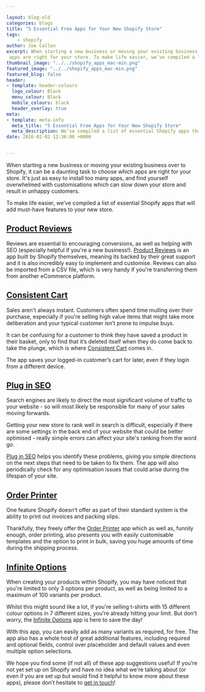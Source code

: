 ```yaml
--- 

layout: blog-old
categories: blogs
title: "5 Essential Free Apps for Your New Shopify Store"
tags:
    - shopify
author: Joe Callon
excerpt: When starting a new business or moving your existing business over to Shopify, it can be a daunting task to choose which
 apps are right for your store. To make life easier, we’ve compiled a list of essential Shopify apps that will add must-have features to your new store.
thumbnail_image: "../../shopify_apps_mac-min.png"
featured_image: "../../shopify_apps_mac-min.png"
featured_blog: false
header:
- template: header-colours
  logo_colour: Black
  menu_colour: Black
  mobile_colours: black
  header_overlay: true
meta:
- template: meta-info
  meta_title: "5 Essential Free Apps for Your New Shopify Store"
  meta_description: We’ve compiled a list of essential Shopify apps that will add must-have features to your new store including product reviews and infinite product variants.
date: 2016-02-02 12:36:00 +0000


--- 
```

When starting a new business or moving your existing business over to Shopify, it can be a daunting task to choose which apps are right for your store. It's just as easy to install too many apps, and find yourself overwhelmed with customisations which can slow down your store and result in unhappy customers.

To make life easier, we’ve compiled a list of essential Shopify apps that will add must-have features to your new store.

[Product Reviews](https://apps.shopify.com/product-reviews)
-----------------------------------------------------------

Reviews are essential to encouraging conversions, as well as helping with SEO (especially helpful if you're a new business!). [Product Reviews](https://apps.shopify.com/product-reviews) is an app built by Shopify themselves, meaning its backed by their great support and it is also incredibly easy to implement and customise. Reviews can also be imported from a CSV file, which is very handy if you're transferring them from another eCommerce platform.

[Consistent Cart](https://apps.shopify.com/consistent-cart)
-----------------------------------------------------------

Sales aren't always instant. Customers often spend time mulling over their purchase, especially if you're selling high value items that might take more deliberation and your typical customer isn’t prone to impulse buys.

It can be confusing for a customer to think they have saved a product in their basket, only to find that it’s deleted itself when they do come back to take the plunge, which is where [Consistent Cart](https://apps.shopify.com/consistent-cart) comes in.

The app saves your logged-in customer’s cart for later, even if they login from a different device.

[Plug in SEO](https://apps.shopify.com/plug-in-seo)
---------------------------------------------------

Search engines are likely to direct the most significant volume of traffic to your website - so will most likely be responsible for many of your sales moving forwards.

Getting your new store to rank well in search is difficult, especially if there are some settings in the back end of your website that could be better optimised - really simple errors can affect your site's ranking from the word go.

[Plug in SEO](https://apps.shopify.com/plug-in-seo) helps you identify these problems, giving you simple directions on the next steps that need to be taken to fix them. The app will also periodically check for any optimisation issues that could arise during the lifespan of your site.

[Order Printer](https://apps.shopify.com/order-printer)
-------------------------------------------------------

One feature Shopify doesn't offer as part of their standard system is the ability to print out invoices and packing slips.

Thankfully, they freely offer the [Order Printer](https://apps.shopify.com/order-printer) app which as well as, funnily enough, order printing, also presents you with easily customisable templates and the option to print in bulk, saving you huge amounts of time during the shipping process.

[Infinite Options](https://apps.shopify.com/custom-options)
-----------------------------------------------------------

When creating your products within Shopify, you may have noticed that you're limited to only 3 options per product, as well as being limited to a maximum of 100 variants per product.

Whilst this might sound like a lot, if you're selling t-shirts with 15 different colour options in 7 different sizes, you're already hitting your limit. But don't worry, the [Infinite Options](https://apps.shopify.com/custom-options) app is here to save the day!

With this app, you can easily add as many variants as required, for free. The app also has a whole host of great additional features, including required and optional fields, control over placeholder and default values and even multiple option selections.

We hope you find some (if not all) of these app suggestions useful! If you’re not yet set up on Shopify and have no idea what we're talking about (or even if you are set up but would find it helpful to know more about these apps), please don’t hesitate to [get in touch](https://www.statementagency.com/contact-us)!